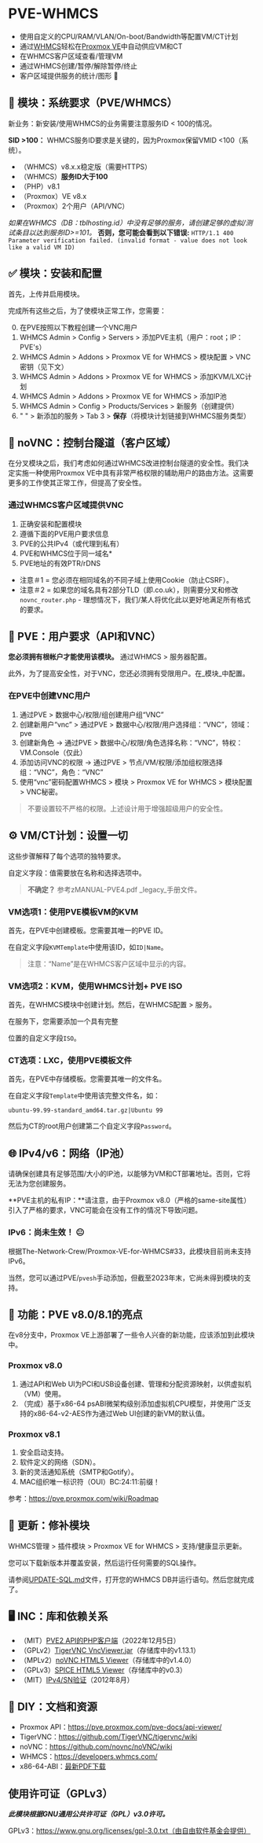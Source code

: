 # PVE-WHMCS

- 使用自定义的CPU/RAM/VLAN/On-boot/Bandwidth等配置VM/CT计划
- 通过[WHMCS](https://www.whmcs.com/tour/)轻松在[Proxmox VE](https://proxmox.com/en/proxmox-virtual-environment/features)中自动供应VM和CT
- 在WHMCS客户区域查看/管理VM
- 通过WHMCS创建/暂停/解除暂停/终止
- 客户区域提供服务的统计/图形 🙂

## 🎯 模块：系统要求（PVE/WHMCS）

新业务：新安装/使用WHMCS的业务需要注意服务ID < 100的情况。

**SID >100：** WHMCS服务ID要求是关键的，因为Proxmox保留VMID <100（系统）。

- （WHMCS）v8.x.x稳定版（需要HTTPS）
- （WHMCS）**服务ID大于100**
- （PHP）v8.1
- （Proxmox）VE v8.x
- （Proxmox）2个用户（API/VNC）

_如果在WHMCS（DB：tblhosting.id）中没有足够的服务，请创建足够的虚拟/测试条目以达到服务ID>=101。_ **否则，您可能会看到以下错误:** `HTTP/1.1 400 Parameter verification failed. (invalid format - value does not look like a valid VM ID)`

## ✅ 模块：安装和配置


首先，上传并启用模块。

完成所有这些之后，为了使模块正常工作，您需要：

0. 在PVE按照以下教程创建一个VNC用户
1. WHMCS Admin > Config > Servers > 添加PVE主机（用户：root；IP：PVE's）
2. WHMCS Admin > Addons > Proxmox VE for WHMCS > 模块配置 > VNC密钥（见下文）
3. WHMCS Admin > Addons > Proxmox VE for WHMCS > 添加KVM/LXC计划
4. WHMCS Admin > Addons > Proxmox VE for WHMCS > 添加IP池
5. WHMCS Admin > Config > Products/Services > 新服务（创建提供）
6. " " > 新添加的服务 > Tab 3 > **保存**（将模块计划链接到WHMCS服务类型）

## 🥽 noVNC：控制台隧道（客户区域）

在分叉模块之后，我们考虑如何通过WHMCS改进控制台隧道的安全性。我们决定实施一种使用Proxmox VE中具有非常严格权限的辅助用户的路由方法。这需要更多的工作使其正常工作，但提高了安全性。

### 通过WHMCS客户区域提供VNC

1. 正确安装和配置模块
2. 遵循下面的PVE用户要求信息
3. PVE的公共IPv4（或代理到私有）
4. PVE和WHMCS位于同一域名*
5. PVE地址的有效PTR/rDNS


- 注意＃1 = 您必须在相同域名的不同子域上使用Cookie（防止CSRF）。
- 注意＃2 = 如果您的域名具有2部分TLD（即.co.uk），则需要分叉和修改`novnc_router.php` - 理想情况下，我们/某人将优化此以更好地满足所有格式的要求。

## 👥 PVE：用户要求（API和VNC）

**您必须拥有根帐户才能使用该模块。** 通过WHMCS > 服务器配置。

此外，为了提高安全性，对于VNC，您还必须拥有受限用户。在_模块_中配置。

### 在PVE中创建VNC用户

1. 通过PVE > 数据中心/权限/组创建用户组“VNC”
2. 创建新用户“vnc” > 通过PVE > 数据中心/权限/用户选择组：“VNC”，领域：pve
3. 创建新角色 -> 通过PVE > 数据中心/权限/角色选择名称：“VNC”，特权：VM.Console（仅此）
4. 添加访问VNC的权限 -> 通过PVE > 节点/VM/权限/添加组权限选择组：“VNC”，角色：“VNC”
5. 使用“vnc”密码配置WHMCS > 模块 > Proxmox VE for WHMCS > 模块配置 > VNC秘密。

> 不要设置较不严格的权限。上述设计用于增强超级用户的安全性。

## ⚙️ VM/CT计划：设置一切

这些步骤解释了每个选项的独特要求。

自定义字段：值需要放在名称和选择选项中。

> **不确定？** 参考zMANUAL-PVE4.pdf _legacy_手册文件。

### VM选项1：使用PVE模板VM的KVM

首先，在PVE中创建模板。您需要其唯一的PVE ID。

在自定义字段`KVMTemplate`中使用该ID，如`ID|Name`。

> 注意：“Name”是在WHMCS客户区域中显示的内容。

### VM选项2：KVM，使用WHMCS计划+ PVE ISO

首先，在WHMCS模块中创建计划。然后，在WHMCS配置 > 服务。

在服务下，您需要添加一个具有完整

位置的自定义字段`ISO`。

### CT选项：LXC，使用PVE模板文件

首先，在PVE中存储模板。您需要其唯一的文件名。

在自定义字段`Template`中使用该完整文件名，如：

`ubuntu-99.99-standard_amd64.tar.gz|Ubuntu 99`

然后为CT的root用户创建第二个自定义字段`Password`。

## 🌐 IPv4/v6：网络（IP池）

请确保创建具有足够范围/大小的IP池，以能够为VM和CT部署地址。否则，它将无法为您创建服务。

**PVE主机的私有IP：**请注意，由于Proxmox v8.0（严格的same-site属性）引入了严格的要求，VNC可能会在没有工作的情况下导致问题。

### IPv6：尚未生效！ 😐

根据The-Network-Crew/Proxmox-VE-for-WHMCS#33，此模块目前尚未支持IPv6。

当然，您可以通过PVE/`pvesh`手动添加，但截至2023年末，它尚未得到模块的支持。

## 💅 功能：PVE v8.0/8.1的亮点

在v8分支中，Proxmox VE上游部署了一些令人兴奋的新功能，应该添加到此模块中。

### Proxmox v8.0

1. 通过API和Web UI为PCI和USB设备创建、管理和分配资源映射，以供虚拟机（VM）使用。
2. （完成）基于x86-64 psABI微架构级别添加虚拟机CPU模型，并使用广泛支持的x86-64-v2-AES作为通过Web UI创建的新VM的默认值。

### Proxmox v8.1

1. 安全启动支持。
2. 软件定义的网络（SDN）。
3. 新的灵活通知系统（SMTP和Gotify）。
4. MAC组织唯一标识符（OUI）BC:24:11:前缀！

参考：https://pve.proxmox.com/wiki/Roadmap

## 🔄 更新：修补模块

WHMCS管理 > 插件模块 > Proxmox VE for WHMCS > 支持/健康显示更新。

您可以下载新版本并覆盖安装，然后运行任何需要的SQL操作。

请参阅[UPDATE-SQL.md](https://github.com/The-Network-Crew/Proxmox-VE-for-WHMCS/blob/master/UPDATE-SQL.md)文件，打开您的WHMCS DB并运行语句。然后您就完成了。

## 🖥️ INC：库和依赖关系

- （MIT）[PVE2 API的PHP客户端](https://github.com/CpuID/pve2-api-php-client)（2022年12月5日）
- （GPLv2）[TigerVNC VncViewer.jar](https://sourceforge.net/projects/tigervnc/files/stable/)（存储库中的v1.13.1）
- （MPLv2）[noVNC HTML5 Viewer](https://github.com/novnc/noVNC)（存储库中的v1.4.0）
- （GPLv3）[SPICE HTML5 Viewer](https://gitlab.freedesktop.org/spice/spice-html5)（存储库中的v0.3）
- （MIT）[IPv4/SN验证](https://github.com/tapmodo/php-ipv4/)（2012年8月）

## 📄 DIY：文档和资源

- Proxmox API：https://pve.proxmox.com/pve-docs/api-viewer/
- TigerVNC：https://github.com/TigerVNC/tigervnc/wiki
- noVNC：https://github.com/novnc/noVNC/wiki
- WHMCS：https://developers.whmcs.com/
- x86-64-ABI：[最新PDF下载](https://gitlab.com/x86-psABIs/x86-64-ABI/-/jobs/artifacts/master/raw/x86-64-ABI/abi.pdf?job=build)

## 使用许可证（GPLv3）

_**此模块根据GNU通用公共许可证（GPL）v3.0许可。**_

GPLv3：https://www.gnu.org/licenses/gpl-3.0.txt（由自由软件基金会提供）